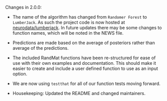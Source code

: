 Changes in 2.0.0:

* The name of the algorithm has changed from `Randomer Forest` to
  `LumberJack`. As such the project code is now hosted at
  [neurodata/lumberjack](https://github.com/neurodata/lumberjack).  In
  future updates there may be some changes to function names, which will
  be noted in the NEWS file.

* Predictions are made based on the average of posteriors rather than average of the predictions. 

* The included RandMat functions have been re-structured for ease of use with their
  own examples and documentation.  This should make it easier to create
  and include a user defined function to use as an input option.

* We are now using `testthat` for all of our function tests moving
  forward. 

* Housekeeping: Updated the README and changed maintainers.

